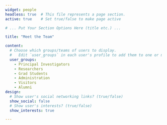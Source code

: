 ```yaml
---
widget: people
headless: true  # This file represents a page section.
active: true    # Set true/false to make page active

# ... Put Your Section Options Here (title etc.) ...

title: "Meet the Team"

content:
  # Choose which groups/teams of users to display.
  #   Edit `user_groups` in each user's profile to add them to one or more of these groups.
  user_groups:
    - Principal Investigators
    - Researchers
    - Grad Students
    - Administration
    - Visitors
    - Alumni
design:
  # Show user's social networking links? (true/false)
  show_social: false
  # Show user's interests? (true/false)
  show_interests: true

---
```

